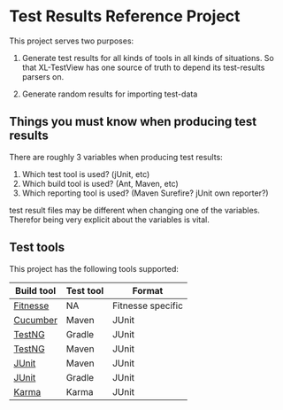 # Test Results Reference Project
This project serves two purposes:

1. Generate test results for all kinds of tools in all kinds of situations. So that XL-TestView has one source of truth to depend its test-results parsers on.

2. Generate random results for importing test-data

## Things you must know when producing test results
There are roughly 3 variables when producing test results:

1. Which test tool is used? (jUnit, etc)
2. Which build tool is used? (Ant, Maven, etc)
3. Which reporting tool is used? (Maven Surefire? jUnit own reporter?)

test result files may be different when changing one of the variables. Therefor being very explicit about the variables is vital.

## Test tools

This project has the following tools supported:


|Build tool|Test tool|Format|
|----------|---------|------|
|[Fitnesse](./fitnesse)|NA|Fitnesse specific|
|[Cucumber](./mvnjunitcucumber)|Maven|JUnit|
|[TestNG](./testng)|Gradle|JUnit|
|[TestNG](./mvntestng)|Maven|JUnit|
|[JUnit](./mvnjunit)|Maven|JUnit|
|[JUnit](./gradlejunit)|Gradle|JUnit|
|[Karma](./karma)|Karma|JUnit|
